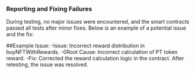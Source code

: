 ### Reporting and Fixing Failures

During testing, no major issues were encountered, and the smart contracts passed all tests after minor fixes. Below is an example of a potential issue and the fix:

##Example Issue:
-Issue: Incorrect reward distribution in buyNFTWithRewards.
-0Root Cause: Incorrect calculation of PT token reward.
-Fix: Corrected the reward calculation logic in the contract. After retesting, the issue was resolved.
